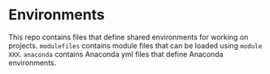 # Environments

This repo contains files that define shared environments for working on
projects. `modulefiles` contains module files that can be loaded using `module
XXX`. `anaconda` contains Anaconda yml files that define Anaconda
environments.
